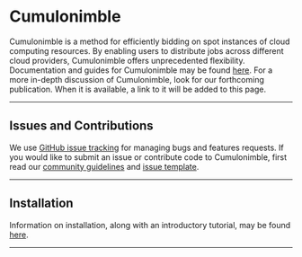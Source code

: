 # Cumulonimble

Cumulonimble is a method for efficiently bidding on spot instances of cloud computing resources.
By enabling users to distribute jobs across different cloud providers, Cumulonimble offers unprecedented flexibility.
Documentation and guides for Cumulonimble may be found [here](https://kosticlab.github.io/cumulonimble).
For a more in-depth discussion of Cumulonimble, look for our forthcoming publication.
When it is available, a link to it will be added to this page.

---

## Issues and Contributions
We use [GitHub issue tracking](https://github.com/kosticlab/cumulonimble/issues) for managing bugs and features requests.
If you would like to submit an issue or contribute code to Cumulonimble, first read our [community guidelines](https://kosticlab.github.io/cumulonimble/contributions.html) and [issue template](https://github.com/kosticlab/cumulonimble/blob/master/ISSUE_TEMPLATE.md).

---

## Installation
Information on installation, along with an introductory tutorial, may be found [here](https://kosticlab.github.io/cumulonimble/tutorials.html).

---
